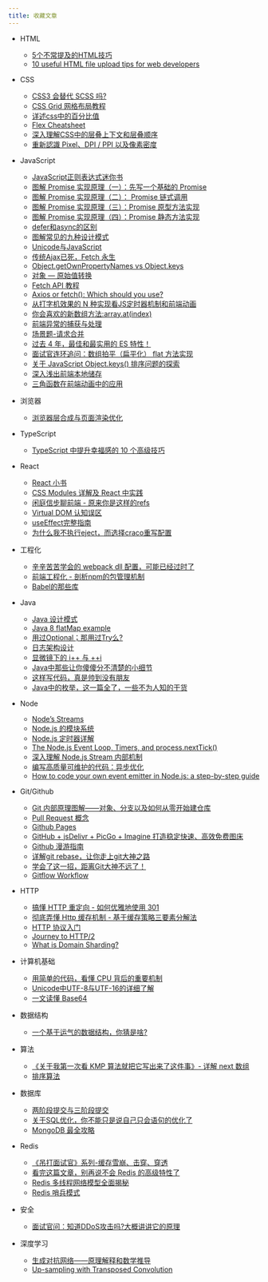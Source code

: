 ```yaml
---
title: 收藏文章
---
```


- HTML
  - [5个不常提及的HTML技巧](https://segmentfault.com/a/1190000039240225)
  - [10 useful HTML file upload tips for web developers](https://dev.to/atapas/10-useful-html-file-upload-tips-for-web-developers-2d1d)
- CSS
  - [CSS3 会替代 SCSS 吗?](https://mp.weixin.qq.com/s/EW3KTuNIpkpvuaKAtTzdGQ)
  - [CSS Grid 网格布局教程](https://www.ruanyifeng.com/blog/2019/03/grid-layout-tutorial.html)
  - [详述css中的百分比值](http://acgtofe.com/posts/2014/06/percentage-in-css)
  - [Flex Cheatsheet](https://yoksel.github.io/flex-cheatsheet/)
  - [深入理解CSS中的层叠上下文和层叠顺序](https://www.zhangxinxu.com/wordpress/2016/01/understand-css-stacking-context-order-z-index/)
  - [重新認識 Pixel、DPI / PPI 以及像素密度](https://blog.infolink.com.tw/2021/rediscover-pixel-dpi-ppi-and-pixel-density/)

- JavaScript
  - [JavaScript正则表达式迷你书](https://github.com/qdlaoyao/js-regex-mini-book/blob/master/JavaScript正则表达式迷你书（1.1版）.pdf)
  - [图解 Promise 实现原理（一）：先写一个基础的 Promise](https://mp.weixin.qq.com/s/cZEZBPOlrH6oev6dZZTM6g)
  - [图解 Promise 实现原理（二）： Promise 链式调用](https://mp.weixin.qq.com/s/6DkWK9ut5YpRJzzTJNmhrQ)
  - [图解 Promise 实现原理（三）：Promise 原型方法实现](https://mp.weixin.qq.com/s/OghovEOSMAytcklBb_6o1A)
  - [图解 Promise 实现原理（四）：Promise 静态方法实现](https://mp.weixin.qq.com/s/iT0l9g1W-WsrsY-5Jxbkdw)
  - [defer和async的区别](https://segmentfault.com/q/1010000000640869)
  - [图解常见的九种设计模式](https://mp.weixin.qq.com/s/EQ1_bEW7ti0xd3AcJHmLyw)
  - [Unicode与JavaScript](https://www.ruanyifeng.com/blog/2014/12/unicode.html)
  - [传统Ajax已死，Fetch 永生](https://github.com/camsong/blog/issues/2)
  - [Object.getOwnPropertyNames vs Object.keys](https://stackoverflow.com/questions/22658488/object-getownpropertynames-vs-object-keys)
  - [对象 — 原始值转换](https://zh.javascript.info/object-toprimitive)
  - [Fetch API 教程](http://www.ruanyifeng.com/blog/2020/12/fetch-tutorial.html)
  - [Axios or fetch(): Which should you use?](https://blog.logrocket.com/axios-or-fetch-api/)
  - [从打字机效果的 N 种实现看JS定时器机制和前端动画](https://mp.weixin.qq.com/s/4zuFZ6mh0d2rHSgltF1sFw)
  - [你会喜欢的新数组方法:array.at(index)](https://mp.weixin.qq.com/s/Zt0nM8OYcSyMje8E8zoU8g)
  - [前端异常的捕获与处理](https://mp.weixin.qq.com/s/lIJGhMjYJ6kaIoSmZn_oww)
  - [场景题-请求合并](https://mp.weixin.qq.com/s/OSssiMPQWpTD82TpU-N9dw)
  - [过去 4 年，最佳和最实用的 ES 特性！](https://mp.weixin.qq.com/s/0VCegqIJIhV8dNHDHGwsRw)
  - [面试官连环追问：数组拍平（扁平化） flat 方法实现](https://segmentfault.com/a/1190000021366004)
  - [关于 JavaScript Object.keys() 排序问题的探索](https://mp.weixin.qq.com/s/foXbAj3ODqFKYGUP5K8MkQ)
  - [深入浅出前端本地储存](https://juejin.cn/post/6925311938419408904)
  - [三角函数在前端动画中的应用](https://juejin.cn/post/6844903957807153165)
- 浏览器
  - [浏览器层合成与页面渲染优化](https://juejin.cn/post/6844903959425974280)
- TypeScript
  - [TypeScript 中提升幸福感的 10 个高级技巧](https://mp.weixin.qq.com/s/qyIFAI0AuKDE1cjThbZqSw)
- React
  - [React 小书](http://huziketang.mangojuice.top/books/react/)
  - [CSS Modules 详解及 React 中实践](https://github.com/camsong/blog/issues/5)
  - [闲庭信步聊前端 - 原来你是这样的refs](https://mp.weixin.qq.com/s/UIz5ITrbyDy8ixrtjAE_Zg)
  - [Virtual DOM 认知误区](https://juejin.cn/post/6898526276529684493)
  - [useEffect完整指南](https://overreacted.io/zh-hans/a-complete-guide-to-useeffect/)
  - [为什么我不执行eject，而选择craco重写配置](https://mp.weixin.qq.com/s/juxwOP_aNq1mutP72-xcSA)
- 工程化
  - [辛辛苦苦学会的 webpack dll 配置，可能已经过时了](https://mp.weixin.qq.com/s/6vaO3fX4eLEjBIgydhMoJQ)
  - [前端工程化 - 剖析npm的包管理机制](https://segmentfault.com/a/1190000021305625)
  - [Babel的那些库](https://varharrie.github.io/#/articles/29)
- Java
  
  - [Java 设计模式](https://juejin.im/post/5bc96afff265da0aa94a4493)
  - [Java 8 flatMap example](https://mkyong.com/java8/java-8-flatmap-example/)
  - [用过Optional；那用过Try么?](https://mp.weixin.qq.com/s/o_YlSRdpoXp48YU6UIWZpw)
  - [日志架构设计](https://mp.weixin.qq.com/s/GbjXWV_xD5wlSAWw19sriA)
  - [显微镜下的 i++ 与 ++i](https://mp.weixin.qq.com/s/FeScrJt5UidqcFBoJqYi9w)
  - [Java中那些让你傻傻分不清楚的小细节](https://mp.weixin.qq.com/s/DIp9vhROicn-gwS_0CQImw)
  - [这样写代码，真是帅到没有朋友](https://mp.weixin.qq.com/s/4IUPsWc-lL1GguoMPfjKLw)
  - [Java中的枚举，这一篇全了，一些不为人知的干货](https://mp.weixin.qq.com/s/mAhiQcBOCKT9MnT6sNS3BQ)
- Node
  - [Node’s Streams](https://jscomplete.com/learn/node-beyond-basics/node-streams)
  - [Node.js 的模块系统](https://loveky.github.io/2019/02/12/nodejs-module-system/)
  - [Node.js 定时器详解](http://www.ruanyifeng.com/blog/2018/02/node-event-loop.html)
  - [The Node.js Event Loop, Timers, and process.nextTick()](https://nodejs.org/en/docs/guides/event-loop-timers-and-nexttick/)
  - [深入理解 Node.js Stream 内部机制](https://mp.weixin.qq.com/s/D54-txCSPjKdK-QewPG9Kw)
  - [编写高质量可维护的代码：异步优化](https://mp.weixin.qq.com/s/s6fVoY31MqUXrW8RPka3pA)
  - [How to code your own event emitter in Node.js: a step-by-step guide](https://www.freecodecamp.org/news/how-to-code-your-own-event-emitter-in-node-js-a-step-by-step-guide-e13b7e7908e1/)
- Git/Github
  - [Git 内部原理图解——对象、分支以及如何从零开始建仓库](https://mp.weixin.qq.com/s/9uep93f3MCf1RzWTI6pw0A)
  - [Pull Request 概念](https://www.zhihu.com/question/21682976)
  - [Github Pages](https://github.com/vortesnail/blog/issues/8)
  - [GitHub + jsDelivr + PicGo + Imagine 打造稳定快速、高效免费图床](https://sitoi.cn/posts/39161.html)
  - [Github 漫游指南](http://github.phodal.com/)
  - [详解git rebase，让你走上git大神之路](https://mp.weixin.qq.com/s/oZOrzaar28QpSBJzrTseqw)
  - [学会了这一招，距离Git大神不远了！](https://mp.weixin.qq.com/s/kW79TZxtsAdtXr9bXBTkcw)
  - [Gitflow Workflow](https://www.atlassian.com/git/tutorials/comparing-workflows/gitflow-workflow)
- HTTP
  - [搞懂 HTTP 重定向 - 如何优雅地使用 301](https://mp.weixin.qq.com/s/V-hx0uxdrUjgOIPWYP3b_Q)
  - [彻底弄懂 Http 缓存机制 - 基于缓存策略三要素分解法](https://mp.weixin.qq.com/s/qOMO0LIdA47j3RjhbCWUEQ)
  - [HTTP 协议入门](https://www.ruanyifeng.com/blog/2016/08/http.html)
  - [Journey to HTTP/2](https://kamranahmed.info/blog/2016/08/13/http-in-depth/)
  - [What is Domain Sharding?](https://blog.stackpath.com/glossary-domain-sharding/)
- 计算机基础
  - [用简单的代码，看懂 CPU 背后的重要机制](https://mp.weixin.qq.com/s/xpZE2uWsQOGjc1_P50q1Eg)
  - [Unicode中UTF-8与UTF-16的详细了解](https://my.oschina.net/wangch5453/blog/3044462#:~:text=%E8%AF%84%E8%AE%BA0-,%E5%9C%A8JavaScript%E4%B8%AD%EF%BC%8C%E6%89%80%E6%9C%89%E7%9A%84string%E7%B1%BB%E5%9E%8B%EF%BC%88%E6%88%96%E8%80%85%E8%A2%AB%E7%A7%B0,%E4%BD%BF%E7%94%A8UTF%2D16%E7%BC%96%E7%A0%81%E7%9A%84%E3%80%82&text=DOMString%20%E6%98%AF%E4%B8%80%E4%B8%AAUTF%2D16,%E7%9B%B4%E6%8E%A5%E6%98%A0%E5%B0%84%E5%88%B0%E4%B8%80%E4%B8%AA%20String%20%E3%80%82)
  - [一文读懂 Base64](https://mp.weixin.qq.com/s/67VoNO_tslkig2u0SQqBzA)
- 数据结构
  - [一个基于运气的数据结构，你猜是啥?](https://mp.weixin.qq.com/s/SYE8DP0YMrGl_Lc2CILPjg)
- 算法
  - [《关于我第一次看 KMP 算法就把它写出来了这件事》- 详解 next 数组](https://leetcode-cn.com/problems/implement-strstr/solution/guan-yu-wo-di-yi-ci-kan-kmp-suan-fa-jiu-sqs0d/)
  - [排序算法](https://www.liuhu.me/2020/08/sort-week08.html)
- 数据库
  - [两阶段提交与三阶段提交](https://zhuanlan.zhihu.com/p/35616810)
  - [关于SQL优化，你不能只是说自己只会语句的优化了](https://mp.weixin.qq.com/s/cGSGB1WcojeS5ZUtbBRsdA)
  - [MongoDB 最全攻略](https://mp.weixin.qq.com/s/F-NM-NkyZ0iGMF49wwbtbQ)
- Redis
  - [《吊打面试官》系列-缓存雪崩、击穿、穿透](https://mp.weixin.qq.com/s/knz-j-m8bTg5GnKc7oeZLg)
  - [看完这篇文章，别再说不会 Redis 的高级特性了](https://mp.weixin.qq.com/s/VhG3VXsK4pZZKtmkk3odFg)
  - [Redis 多线程网络模型全面揭秘](https://mp.weixin.qq.com/s/-op5WR1wSkgAuP7JYZWP8g)
  - [Redis 哨兵模式](https://mp.weixin.qq.com/s/XRjUiYBBqoHTXeqUbq9Zzg)
- 安全
  - [面试官问：知道DDoS攻击吗?大概讲讲它的原理](https://mp.weixin.qq.com/s/X3AxkYB_ibhKu2UFTc7xpw)
- 深度学习

  - [生成对抗网络——原理解释和数学推导](https://alberthg.github.io/2018/05/05/introduction-gan/)
  - [Up-sampling with Transposed Convolution](https://naokishibuya.medium.com/up-sampling-with-transposed-convolution-9ae4f2df52d0)


<Disqus />